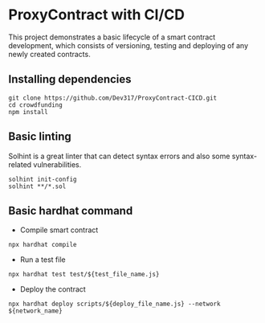 # ProxyContract with CI/CD

This project demonstrates a basic lifecycle of a smart contract development, which consists of versioning, testing and deploying of any newly created contracts.

## Installing dependencies

```shell
git clone https://github.com/Dev317/ProxyContract-CICD.git
cd crowdfunding
npm install
```

## Basic linting
Solhint is a great linter that can detect syntax errors and also some syntax-related vulnerabilities.

```shell
solhint init-config
solhint **/*.sol
```

## Basic hardhat command
- Compile smart contract

```shell
npx hardhat compile
```

- Run a test file

```shell
npx hardhat test test/${test_file_name.js}
```

- Deploy the contract

```shell
npx hardhat deploy scripts/${deploy_file_name.js} --network ${network_name}
```
